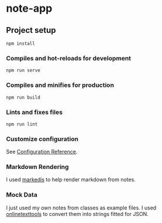 # note-app

## Project setup
```
npm install
```

### Compiles and hot-reloads for development
```
npm run serve
```

### Compiles and minifies for production
```
npm run build
```

### Lints and fixes files
```
npm run lint
```

### Customize configuration
See [Configuration Reference](https://cli.vuejs.org/config/).


### Markdown Rendering
I used [markedjs](https://github.com/markedjs/marked) to help render markdown from notes.

### Mock Data
I just used my own notes from classes as example files. I used [onlinetexttools](https://onlinetexttools.com/json-stringify-text) to convert them into strings fitted for JSON.